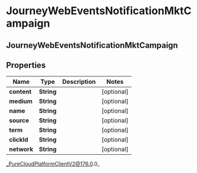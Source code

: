 # JourneyWebEventsNotificationMktCampaign

## JourneyWebEventsNotificationMktCampaign

## Properties

|Name | Type | Description | Notes|
|------------ | ------------- | ------------- | -------------|
| **content** | **String** |  | [optional] |
| **medium** | **String** |  | [optional] |
| **name** | **String** |  | [optional] |
| **source** | **String** |  | [optional] |
| **term** | **String** |  | [optional] |
| **clickId** | **String** |  | [optional] |
| **network** | **String** |  | [optional] |



_PureCloudPlatformClientV2@176.0.0_
